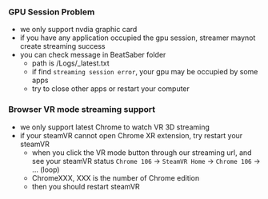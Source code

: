 ### GPU Session Problem
- we only support nvdia graphic card
- if you have any application occupied the gpu session, streamer maynot create streaming success
- you can check message in BeatSaber folder
  - path is /Logs/_latest.txt
  - if find `streaming session error`, your gpu may be occupied by some apps
  - try to close other apps or restart your computer

### Browser VR mode streaming support
- we only support latest Chrome to watch VR 3D streaming
- if your steamVR cannot open Chrome XR extension, try restart your steamVR
  -  when you click the VR mode button through our streaming url, and see your steamVR status `Chrome 106` -> `SteamVR Home` -> `Chrome 106` -> ... (loop)
    - ChromeXXX, XXX is the number of Chrome edition
  -  then you should restart steamVR
